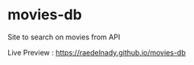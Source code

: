 # movies-db
Site to search on movies from API

Live Preview : https://raedelnady.github.io/movies-db
